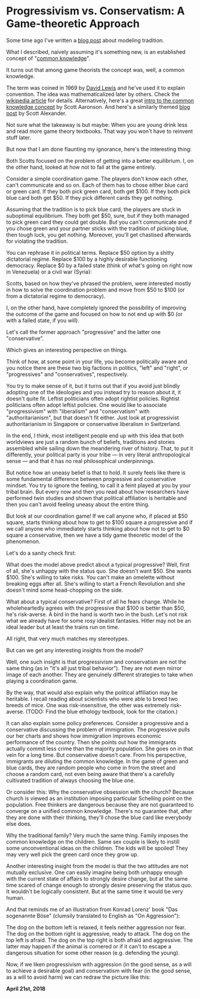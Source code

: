 # Progressivism vs. Conservatism: A Game-theoretic Approach

Some time ago I've written a [blog post](http://250bpm.com/blog:118) about modeling tradition.

What I described, naively assuming it's something new, is an established concept of "[common knowledge](https://en.wikipedia.org/wiki/Common_knowledge_(logic))".

It turns out that among game theorists the concept was, well, a common knowledge.

The term was coined in 1969 by [David Lewis](https://en.wikipedia.org/wiki/David_Lewis_(philosopher)) and he've used it to explain convention. The idea was mathematicalized later by others. Check the [wikipedia article](https://en.wikipedia.org/wiki/Common_knowledge_(logic)) for details. Alternatively, here's a great [intro to the common knowledge concept](https://www.scottaaronson.com/blog/?p=2410) by Scott Aaronson. And here's a similarly themed [blog post](https://squid314.livejournal.com/2011/02/01/) by Scott Alexander.

Not sure what the takeaway is but maybe: When you are young drink less and read more game theory textbooks. That way you won't have to reinvent stuff later.

But now that I am done flaunting my ignorance, here's the interesting thing:

Both Scotts focused on the problem of getting into a better equilibrium. I, on the other hand, looked at how not to fail at the game entirely.

Consider a simple coordination game. The players don't know each other, can't communicate and so on. Each of them has to chose either blue card or green card. If they both pick green card, both get $100. If they both pick blue card both get $50. If they pick different cards they get nothing.

[](123/progress1.png)

Assuming that the tradition is to pick blue card, the players are stuck in suboptimal equilibrium. They both get $50, sure, but if they both managed to pick green card they could get double. But you can't communicate and if you chose green and your partner sticks with the tradition of picking blue, then tough luck, you get nothing. Moreover, you'll get chastised afterwards for violating the tradition.

You can rephrase it in political terms. Replace $50 option by a shitty dictatorial regime. Replace $100 by a highly desirable functioning democracy. Replace $0 by a failed state (think of what's going on right now in Venezuela) or a civil war (Syria):

[](123/progress2.png)

Scotts, based on how they've phrased the problem, were interested mostly in how to solve the coordination problem and move from $50 to $100 (or from a dictatorial regime to democracy).

I, on the other hand, have completely ignored the possibility of improving the outcome of the game and focused on how to not end up with $0 (or with a failed state, if you will).

Let's call the former approach "progressive" and the latter one "conservative".

Which gives an interesting perspective on things.

Think of how, at some point in your life, you become politically aware and you notice there are these two big factions in politics, "left" and "right", or "progressives" and "conservatives", respectively.

You try to make sense of it, but it turns out that if you avoid just blindly adopting one of the ideologies and you instead try to reason about it, it doesn't quite fit. Leftist politicians often adopt rightist policies. Rightist politicians often adopt leftist policies. One would like to associate "progressivism" with "liberalism" and "conservatism" with "authoritarianism", but that doesn't fit either. Just look at progressivist authoritarianism in Singapore or conservative liberalism in Switzerland.

In the end, I think, most intelligent people end up with this idea that both worldviews are just a random bunch of beliefs, traditions and stories assembled while sailing down the meandering river of history. That, to put it differently, your political party is your tribe — in very literal anthropological sense — and that it has no real philosophical underpinnings.

But notice how an uneasy belief is that to hold. It surely feels like there is some fundamental difference between progressive and conservative mindset. You try to ignore the feeling, to call it a feint played at you by your tribal brain. But every now and then you read about how researchers have performed twin studies and shown that political affiliation is heritable and then you can't avoid feeling uneasy about the entire thing.

But look at our coordination game! If we call anyone who, if placed at $50 square, starts thinking about how to get to $100 square a progressive and if we call anyone who immediately starts thinking about how not to get to $0 square a conservative, then we have a tidy game theoretic model of the phenomenon.

Let's do a sanity check first:

What does the model above predict about a typical progressive? Well, first of all, she's unhappy with the status quo. She doesn't want $50. She wants $100. She's willing to take risks. You can't make an omelette without breaking eggs after all. She's willing to start a French Revolution and she doesn't mind some head-chopping on the side.

What about a typical conservative? First of all he fears change. While he wholeheartedly agrees with the progressive that $100 is better than $50, he's risk-averse. A bird in the hand is worth two in the bush. Let's not risk what we already have for some rosy idealist fantasies. Hitler may not be an ideal leader but at least the trains run on time.

All right, that very much matches my stereotypes.

But can we get any interesting insights from the model?

Well, one such insight is that progressivism and conservatism are not the same thing (as in "it's all just tribal behavior"). They are not even mirror image of each another. They are genuinely different strategies to take when playing a coordination game.

By the way, that would also explain why the political affiliation may be heritable. I recall reading about scientists who were able to breed two breeds of mice. One was risk-insensitive, the other was extremely risk-averse. (TODO: Find the blue ethology textbook, look for the citation.)

It can also explain some policy preferences. Consider a progressive and a conservative discussing the problem of immigration. The progressive pulls our her charts and shows how immigration improves economic performance of the country. Then she points out how the immigrants actually commit less crime than the majority population. She goes on in that vein for a long time. But conservative doesn't care. From his perspective, immigrants are diluting the common knowledge. In the game of green and blue cards, they are random people who come in from the street and choose a random card, not even being aware that there's a carefully cultivated tradition of always choosing the blue one.

Or consider this: Why the conservative obsession with the church? Because church is viewed as an institution imposing particular Schelling point on the population. Free thinkers are dangerous because they are not guaranteed to converge on a unified common knowledge. There's no guarantee that, after they are done with their thinking, they'll chose the blue card like everybody else does.

Why the traditional family? Very much the same thing. Family imposes the common knowledge on the children. Same sex couple is likely to instill some unconventional ideas on the children. The kids will be spoiled! They may very well pick the green card once they grow up.

Another interesting insight from the model is that the two attitudes are not mutually exclusive. One can easily imagine being both unhappy enough with the current state of affairs to strongly desire change, but at the same time scared of change enough to strongly desire preserving the status quo. It wouldn't be logically consistent. But at the same time it would be very human.

And that reminds me of an illustration from Konrad Lorenz' book "Das sogenannte Böse" (clumsily translated to English as "On Aggression"):

[](123/progress3.png)

The dog on the bottom left is relaxed, it feels neither aggression nor fear. The dog on the bottom right is aggressive, ready to attack. The dog on the top left is afraid. The dog on the top right is both afraid and aggressive. The latter may happen if the animal is cornered or if it can't to escape a dangerous situation for some other reason (e.g. defending the young).

Now, if we liken progressivism with aggression (in the good sense, as a will to achieve a desirable goal) and conservatism with fear (in the good sense, as a will to avoid harm) we can redraw the picture like this:

[](123/progress4.png)

**April 21st, 2018**